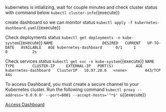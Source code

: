 
kubernetes is intializing, wait for couple minutes and check cluster status with command below
`kubectl cluster-info`{{execute}}

create dashboard so we can monitor status
`kubectl apply -f kubernetes-dashboard.yaml`{{execute}}

Check deployments status
`kubectl get deployments -n kube-system`{{execute}}
`
NAME                      DESIRED   CURRENT   UP-TO-DATE   AVAILABLE   AGE
kubernetes-dashboard      0/1     1            0           2s
`

Check services status
`kubectl get svc -n kube-system`{{execute}}
`
NAME                   TYPE        CLUSTER-IP     EXTERNAL-IP   PORT(S)          AGE
kubernetes-dashboard   ClusterIP   10.97.20.6   <none>        443/TCP                  44s
`

To access Dashboard, you must create a secure channel to your Kubernetes cluster. Run the following command
`kubectl proxy --address='0.0.0.0' --port=8001 --accept-hosts='^*$' &`{{execute}}

[Access Dashboard](https://[[HOST_SUBDOMAIN]]-8001-[[KATACODA_HOST]].environments.katacoda.com/api/v1/namespaces/kube-system/services/https:kubernetes-dashboard:/proxy/#!/overview?namespace=default)